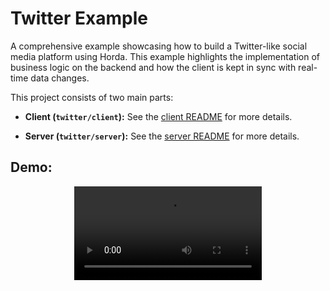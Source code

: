 # Twitter Example

A comprehensive example showcasing how to build a Twitter-like social media platform using Horda. This example highlights the implementation of business logic on the backend and how the client is kept in sync with real-time data changes.

This project consists of two main parts:

*   **Client (`twitter/client`):** See the [client README](client/README.md) for more details.

*   **Server (`twitter/server`):** See the [server README](server/README.md) for more details.

## Demo:

<div align="center">
  <video src="https://github.com/user-attachments/assets/bbbe0981-7d2a-4968-8f2c-6c19f381e001" />
</div>